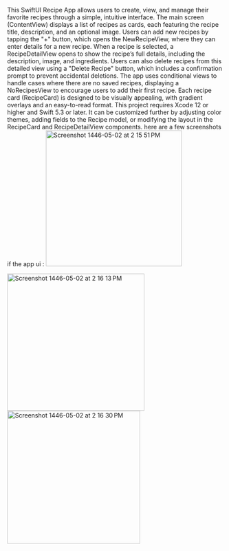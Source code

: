 This SwiftUI Recipe App allows users to create,
view, and manage their favorite recipes through a simple, intuitive interface. 
The main screen (ContentView) displays a list of recipes as cards,
each featuring the recipe title, description, and an optional image. 
Users can add new recipes by tapping the "+" button, which opens the NewRecipeView,
where they can enter details for a new recipe.
When a recipe is selected, a RecipeDetailView opens to show the recipe’s full details, 
including the description, image, and ingredients. 
Users can also delete recipes from this detailed view using a "Delete Recipe" button, 
which includes a confirmation prompt to prevent accidental deletions.
The app uses conditional views to handle cases where there are no saved recipes, 
displaying a NoRecipesView to encourage users to add their first recipe.
Each recipe card (RecipeCard) is designed to be visually appealing, 
with gradient overlays and an easy-to-read format. 
This project requires Xcode 12 or higher and Swift 5.3 or later.
It can be customized further by adjusting color themes,
adding fields to the Recipe model, 
or modifying the layout in the RecipeCard and RecipeDetailView components. 
here are a few screenshots if the app ui :
<img width="316" alt="Screenshot 1446-05-02 at 2 15 51 PM" src="https://github.com/user-attachments/assets/f4f0cab1-4106-4e5e-83c2-4fa4c01d72fa">

<img width="319" alt="Screenshot 1446-05-02 at 2 16 13 PM" src="https://github.com/user-attachments/assets/de505b05-5657-41e8-82d6-c631b4fe6a9c">

<img width="309" alt="Screenshot 1446-05-02 at 2 16 30 PM" src="https://github.com/user-attachments/assets/280a6ba8-b582-4e88-a60c-bc2bb7ec93e4">

